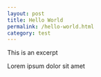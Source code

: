 ```yaml
---
layout: post
title: Hello World
permalink: /hello-world.html
category: test
---
```


This is an excerpt

<!--more-->
 
Lorem ipsum dolor sit amet 